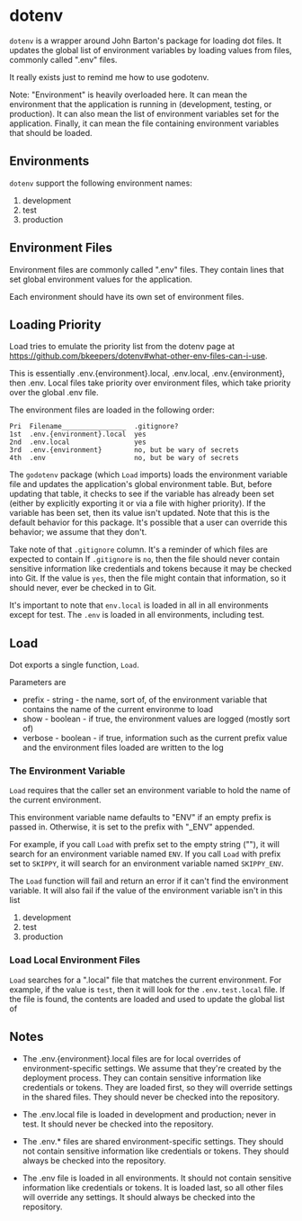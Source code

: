 # dotenv
`dotenv` is a wrapper around John Barton's package for loading dot files.
It updates the global list of environment variables by loading values from files,
commonly called ".env" files.

It really exists just to remind me how to use godotenv.

Note:
"Environment" is heavily overloaded here.
It can mean the environment that the application is running in (development, testing, or production).
It can also mean the list of environment variables set for the application.
Finally, it can mean the file containing environment variables that should be loaded.

## Environments
`dotenv` support the following environment names:

1. development
2. test
3. production


## Environment Files
Environment files are commonly called ".env" files.
They contain lines that set global environment values for the application.

Each environment should have its own set of environment files.

## Loading Priority
Load tries to emulate the priority list from the dotenv page at
https://github.com/bkeepers/dotenv#what-other-env-files-can-i-use.

This is essentially .env.{environment}.local, .env.local, .env.{environment}, then .env.
Local files take priority over environment files, which take priority over the global .env file.

The environment files are loaded in the following order:

	Pri  Filename________________  .gitignore?
	1st  .env.{environment}.local  yes
	2nd  .env.local                yes
	3rd  .env.{environment}        no, but be wary of secrets
	4th  .env                      no, but be wary of secrets

The `godotenv` package (which `Load` imports) loads the environment variable file and updates the application's global environment table.
But, before updating that table, it checks to see if the variable has already been set (either by explicitly exporting it or via a file with higher priority).
If the variable has been set, then its value isn't updated.
Note that this is the default behavior for this package.
It's possible that a user can override this behavior; we assume that they don't.

Take note of that `.gitignore` column.
It's a reminder of which files are expected to contain
If `.gitignore` is `no`, then the file should never contain  sensitive information like credentials and tokens because it may be checked into Git.
If the value is `yes`, then the file might contain that information, so it should never, ever be checked in to Git.

It's important to note that `env.local` is loaded in all in all environments except for test.
The `.env` is loaded in all environments, including test.

## Load
Dot exports a single function, `Load`.

Parameters are

* prefix - string - the name, sort of, of the environment variable that contains the name of the current environme to load
* show - boolean - if true, the environment values are logged (mostly sort of)
* verbose - boolean - if true, information such as the current prefix value and the environment files loaded are written to the log

### The Environment Variable
`Load` requires that the caller set an environment variable to hold the name of the current environment.

This environment variable name defaults to "ENV" if an empty prefix is passed in.
Otherwise, it is set to the prefix with "_ENV" appended.

For example, if you call `Load` with prefix set to the empty string (""),
it will search for an environment variable named `ENV`.
If you call `Load` with prefix set to `SKIPPY`,
it will search for an environment variable named `SKIPPY_ENV`.

The `Load` function will fail and return an error if it can't find the environment variable.
It will also fail if the value of the environment variable isn't in this list

1. development
2. test
3. production

### Load Local Environment Files
`Load` searches for a ".local" file that matches the current environment.
For example, if the value is `test`, then it will look for the `.env.test.local` file.
If the file is found, the contents are loaded and used to update the global list of


## Notes

* The .env.{environment}.local files are for local overrides of environment-specific settings.
We assume that they're created by the deployment process.
They can contain sensitive information like credentials or tokens.
They are loaded first, so they will override settings in the shared files.
They should never be checked into the repository.
 
* The .env.local file is loaded in development and production; never in test.
It should never be checked into the repository.
 
* The .env.* files are shared environment-specific settings.
They should not contain sensitive information like credentials or tokens.
They should always be checked into the repository.
 
* The .env file is loaded in all environments.
It should not contain sensitive information like credentials or tokens.
It is loaded last, so all other files will override any settings.
It should always be checked into the repository.
